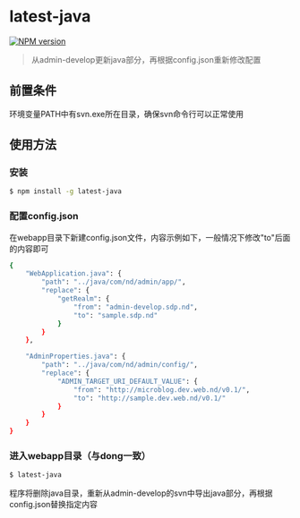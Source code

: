 # latest-java
[![NPM version](https://img.shields.io/npm/v/dong.svg?style=flat-square)](https://npmjs.org/package/latest-java)
> 从admin-develop更新java部分，再根据config.json重新修改配置

## 前置条件
环境变量PATH中有svn.exe所在目录，确保svn命令行可以正常使用

## 使用方法

### 安装
```bash
$ npm install -g latest-java
```

### 配置config.json
在webapp目录下新建config.json文件，内容示例如下，一般情况下修改"to"后面的内容即可
```bash
{
	"WebApplication.java": {
  		"path": "../java/com/nd/admin/app/",
  		"replace": {
  			"getRealm": {
	  			"from": "admin-develop.sdp.nd",
	  			"to": "sample.sdp.nd"
  			}
  		}
	},

	"AdminProperties.java": {
  		"path": "../java/com/nd/admin/config/",
  		"replace": {
  			"ADMIN_TARGET_URI_DEFAULT_VALUE": {
	  			"from": "http://microblog.dev.web.nd/v0.1/",
	  			"to": "http://sample.dev.web.nd/v0.1/"
  			}
  		}
	}
}
```

### 进入webapp目录（与dong一致）
```bash
$ latest-java
```
程序将删除java目录，重新从admin-develop的svn中导出java部分，再根据config.json替换指定内容
